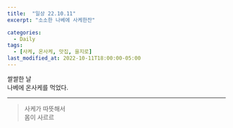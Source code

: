 ```yaml
---
title:  "일상 22.10.11"
excerpt: "소소한 나베에 사케한잔"

categories:
  - Daily
tags:
  - [사케, 온사케, 맛집, 을지로]
last_modified_at: 2022-10-11T18:00:00-05:00
---
```


쌀쌀한 날  
나베에 온사케를 먹었다.  
  
- - - 
> 사케가 따뜻해서   
> 몸이 사르르
